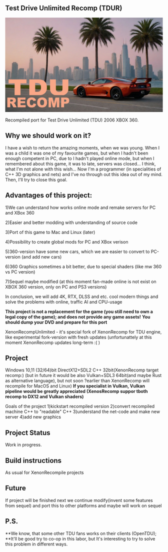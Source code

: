 ## Test Drive Unlimited Recomp (TDUR)
<p align="center">
<img src="https://raw.githubusercontent.com/testdriveupgrade/TDU_rev/refs/heads/main/tdur2.jpg" width="512"/>
 </p>
Recompiled port for Test Drive Unlimited (TDU) 2006 XBOX 360. 

## Why we should work on it?
I have a wish to return the amazing moments, when we was young.
When I was a child it was one of my favourite games, but when I hadn't been enough competent in PC, due to I hadn't played online mode,
but when I remembered about this game, it was to late, servers was closed...
I think, what I'm not alone with this wish...
Now I'm a programmer (in specialities of C++ 3D graphics and nets) and I've no through out this idea out of my mind. 
Then, I'll try to close this goal.

## Advantages of this project:
1)We can understand how works online mode and remake servers for PC and XBox 360

2)Easier and better modding with understanding of source code

3)Port of this game to Mac and Linux (later)

4)Possibility to create global mods for PC and XBox verison 

5)360-version have some new cars, which we are easier to convert to PC-version (and add new cars)

6)360 Graphics sometimes a bit better, due to special shaders (like mw 360 vs PC version)

7)Sequel maybe modified (at this moment fan-made online is not exist on XBOX 360 version, only on PC and PS3 versions) 

In conclusion, we will add 4K, RTX, DLSS and etc. cool modern things and solve the problems with online, traffic AI and CPU-usage

**This project is not a replacement for the game (you still need to own a legal copy of the game); and does not provide any game assets!**
**You should dump your DVD and prepare for this port**

XenonRecompUnlimited - it's special fork of XenonRecomp for TDU engine, like experimental fork-version with fresh updates
 (unfortunattely at this moment XenonRecomp updates long-term :( )

## Project 
Windows 10,11 (32/64)bit
DirectX12+SDL2 C++ 32bit(XenonRecomp target recomp:)
(but in future it would be also Vulkan+SDL3 64bit(and maybe Rust as alternative language), but not soon ?earlier than XenonRecomp will recompile for MacOS and Linux)
**If you specialist in Vulkan, Vulkan pipeline would be greatly appreciated (XenosRecomp suppor tboth recomp to DX12 and Vulkan shaders)**

Goals of the project 
1)kickstart recompiled version
2)convert recompiled machine C++ to "readable" C++
3)understand the net-code and make new server
4)add new graphics

## Project Status
Work in progress.

## Build instructions
As usual for XenonRecompile projects

## Future
If project will be finished next we continue modify(invent some features from sequel) and port 
this to other platforms and maybe will work on sequel

## P.S.
**We know, that some other TDU fans works on their clients (OpenTDU); 
**It'll be good try to co-op in this labor, but It's interesting to try to solve this problem in different ways.
